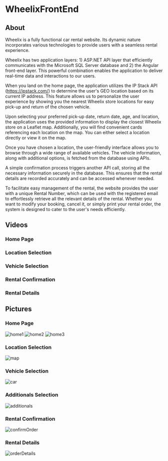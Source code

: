 # WheelixFrontEnd

## About

Wheelix is a fully functional car rental website. Its dynamic nature incorporates various technologies to provide users with a seamless rental experience.

Wheelix has two application layers: 1) ASP.NET API layer that efficiently communicates with the Microsoft SQL Server database and 2) the Angular front-end layer. This powerful combination enables the application to deliver real-time data and interactions to our users.

When you land on the home page, the application utilizes the IP Stack API (https://ipstack.com/) to determine the user's GEO location based on its current IP address. This feature allows us to personalize the user experience by showing you the nearest Wheelix store locations for easy pick-up and return of the chosen vehicle.

Upon selecting your preferred pick-up date, return date, age, and location, the application uses the provided information to display the closest Wheelix store on a Leaflet map. Additionally, you will find convenient cards referencing each location on the map. You can either select a location directly or view it on the map.

Once you have chosen a location, the user-friendly interface allows you to browse through a wide range of available vehicles. The vehicle information, along with additional options, is fetched from the database using APIs.

A simple confirmation process triggers another API call, storing all the necessary information securely in the database. This ensures that the rental details are recorded accurately and can be accessed whenever needed.

To facilitate easy management of the rental, the website provides the user with a unique Rental Number, which can be used with the registered email to effortlessly retrieve all the relevant details of the rental. Whether you want to modify your booking, cancel it, or simply print your rental order, the system is designed to cater to the user's needs efficiently.


## Videos

### Home Page

### Location Selection

### Vehicle Selection

### Rental Confirmation

### Rental Details

## Pictures

### Home Page

![home1](https://github.com/Azurba/Wheelix_FrontEnd/assets/58566178/95842e77-69ca-4744-ade0-7cb303253937)
![home2](https://github.com/Azurba/Wheelix_FrontEnd/assets/58566178/999d3c1e-ac7f-4f25-af88-585dd7760981)
![home3](https://github.com/Azurba/Wheelix_FrontEnd/assets/58566178/306c5bd8-3f79-4b8b-bc37-85a7cdd44a1d)

### Location Selection

![map](https://github.com/Azurba/Wheelix_FrontEnd/assets/58566178/a6c18f78-27fb-4a29-95bf-df6ed0e8b000)

### Vehicle Selection

![car](https://github.com/Azurba/Wheelix_FrontEnd/assets/58566178/98d86b60-2398-413c-8426-05c688953d1e)

### Additionals Selection

![additionals](https://github.com/Azurba/Wheelix_FrontEnd/assets/58566178/8b7e0c14-5c19-41b3-8ae3-ca11d7976077)

### Rental Confirmation

![confirmOrder](https://github.com/Azurba/Wheelix_FrontEnd/assets/58566178/478bbe60-bd00-4a03-8573-d30d2c2a126f)

### Rental Details

![orderDetails](https://github.com/Azurba/Wheelix_FrontEnd/assets/58566178/dd6d9484-c68d-453d-bebc-de02a6b58b64)

